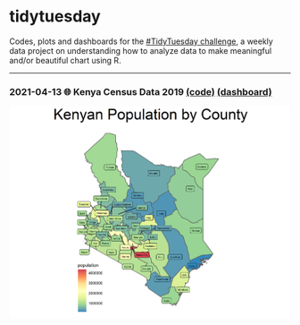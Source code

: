 # tidytuesday
Codes, plots and dashboards for the [#TidyTuesday challenge](https://github.com/rfordatascience/tidytuesday), a weekly data project on understanding how to analyze data to make meaningful and/or beautiful chart using R.

---
### 2021-04-13 🌐 Kenya Census Data 2019 [(code)](https://github.com/AntonyRono/tidytuesday/blob/main/2021-04-13_Kenya_Census_Data/2021_04_13_tidy_tuesday.Rmd) [(dashboard)](https://github.com/AntonyRono/tidytuesday/blob/main/dashboards/2021_04_13_tidy_tuesday_dashboard.html)

![./plots/kenya_census.png](https://github.com/AntonyRono/tidytuesday/blob/main/plots/kenya_census.png)